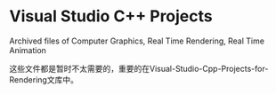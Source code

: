 # Visual Studio C++ Projects
Archived files of Computer Graphics, Real Time Rendering, Real Time Animation



这些文件都是暂时不太需要的，重要的在Visual-Studio-Cpp-Projects-for-Rendering文库中。

